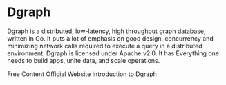 # Dgraph

Dgraph is a distributed, low-latency, high throughput graph database, written in Go. It puts a lot of emphasis on good design, concurrency and minimizing network calls required to execute a query in a distributed environment. Dgraph is licensed under Apache v2.0. It has Everything one needs to build apps, unite data, and scale operations.

<ResourceGroupTitle>Free Content</ResourceGroupTitle>
<BadgeLink colorScheme='blue' badgeText='Official Website' href='https://dgraph.io/'>Official Website</BadgeLink>
<BadgeLink colorScheme='yellow' badgeText='Read' href='https://dgraph.io/docs'>Introduction to Dgraph</BadgeLink>
